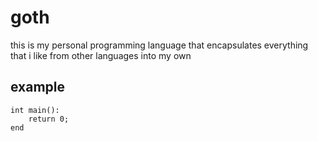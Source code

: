 # goth
this is my personal programming language that encapsulates everything that i like from other languages into my own

## example
```
int main():
    return 0;
end
```